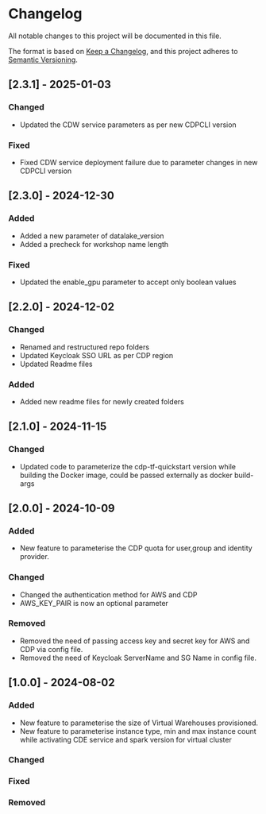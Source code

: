 # Changelog

All notable changes to this project will be documented in this file.

The format is based on [Keep a Changelog](https://keepachangelog.com/en/1.0.0/),
and this project adheres to [Semantic Versioning](https://semver.org/spec/v2.0.0.html).

## [2.3.1] - 2025-01-03

### Changed
- Updated the CDW service parameters as per new CDPCLI version

### Fixed
- Fixed CDW service deployment failure due to parameter changes in new CDPCLI version

## [2.3.0] - 2024-12-30

### Added
- Added a new parameter of datalake_version
- Added a precheck for workshop name length

### Fixed
- Updated the enable_gpu parameter to accept only boolean values


## [2.2.0] - 2024-12-02

### Changed
- Renamed and restructured repo folders
- Updated Keycloak SSO URL as per CDP region
- Updated Readme files

### Added
- Added new readme files for newly created folders


## [2.1.0] - 2024-11-15

### Changed
- Updated code to parameterize the cdp-tf-quickstart version while building the Docker image, could be passed externally as docker build-args

## [2.0.0] - 2024-10-09

### Added
- New feature to parameterise the CDP quota for user,group and identity provider.
  

### Changed
- Changed the authentication method for AWS and CDP
- AWS_KEY_PAIR is now an optional parameter

### Removed
- Removed the need of passing access key and secret key for AWS and CDP via config file.
- Removed the need of Keycloak ServerName and SG Name in config file.



## [1.0.0] - 2024-08-02

### Added
- New feature to parameterise the size of Virtual Warehouses provisioned.
- New feature to parameterise instance type, min and max instance count while activating CDE service and spark version for virtual cluster

### Changed

### Fixed

### Removed
